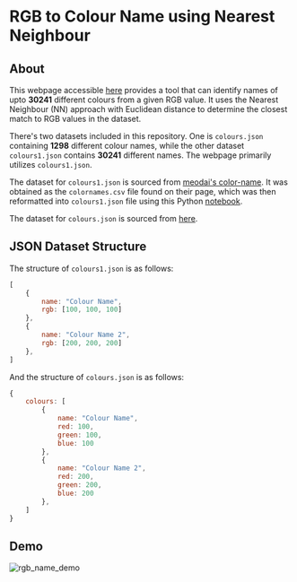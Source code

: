 # RGB to Colour Name using Nearest Neighbour
## About
This webpage accessible [here](https://rahcodes.github.io/rgbname/) provides a tool that can identify names of upto __30241__ different colours from a given RGB value. It uses the Nearest Neighbour (NN) approach with Euclidean distance to determine the closest match to RGB values in the dataset.

There's two datasets included in this repository. One is `colours.json` containing __1298__ different colour names, while the other dataset `colours1.json` contains __30241__ different names. The webpage primarily utilizes `colours1.json`.

The dataset for `colours1.json` is sourced from [meodai's color-name](https://github.com/meodai/color-names/). It was obtained as the `colornames.csv` file found on their page, which was then reformatted into `colours1.json` file using this Python [notebook](https://colab.research.google.com/drive/1RywAYP84f83SpQTJpsCEPNuoIfqJexKu?usp=sharing).

The dataset for `colours.json` is sourced from [here](https://www.kaggle.com/datasets/avi1023/color-names).
## JSON Dataset Structure
The structure of `colours1.json` is as follows:
```javascript
[
    {
        name: "Colour Name",
        rgb: [100, 100, 100]
    },
    {
        name: "Colour Name 2",
        rgb: [200, 200, 200]
    },
]
```
And the structure of `colours.json` is as follows:
```javascript
{
    colours: [
        {
            name: "Colour Name",
            red: 100,
            green: 100,
            blue: 100
        },
        {
            name: "Colour Name 2",
            red: 200,
            green: 200,
            blue: 200
        },
    ]
}
```
## Demo
![rgb_name_demo](https://github.com/rahcodes/rgbname/assets/39433922/4b066279-2fdb-453d-92c0-9f37657cbaf7)
